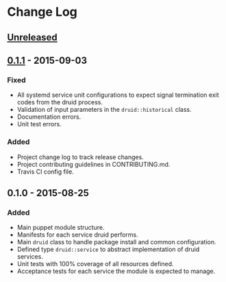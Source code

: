 # Change Log

## [Unreleased][unreleased]

## [0.1.1] - 2015-09-03

### Fixed
 - All systemd service unit configurations to expect signal termination exit codes from the druid process.
 - Validation of input parameters in the `druid::historical` class.
 - Documentation errors. 
 - Unit test errors.

### Added
 - Project change log to track release changes.
 - Project contributing guidelines in CONTRIBUTING.md.
 - Travis CI config file.

## 0.1.0 - 2015-08-25

### Added
 - Main puppet module structure.
 - Manifests for each service druid performs.
 - Main `druid` class to handle package install and common configuration.
 - Defined type `druid::service` to abstract implementation of druid services.
 - Unit tests with 100% coverage of all resources defined.
 - Acceptance tests for each service the module is expected to manage.

[unreleased]: https://github.com/MrAlias/druid/compare/v0.1.1...HEAD
[0.1.1]: https://github.com/MrAlias/druid/compare/v0.1.0...v0.1.1
